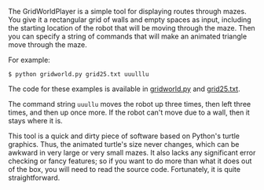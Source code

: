 The GridWorldPlayer is a simple tool for displaying routes through mazes. You give it a rectangular grid of walls and empty spaces as input, including the starting location of the robot that will be moving through the maze. Then you can specify a string of commands that will make an animated triangle move through the maze.

For example:

```
$ python gridworld.py grid25.txt uuulllu
```

The code for these examples is available in [gridworld.py](http://csed.googlecode.com/svn/trunk/310summer2007/gridworld/gridworld.py) and
[grid25.txt](http://csed.googlecode.com/svn/trunk/310summer2007/gridworld/grid25.txt).

The command string `uuullu` moves the robot up three times, then left three times, and then up once more. If the robot can't move due to a wall, then it stays where it is.

This tool is a quick and dirty piece of software based on Python's turtle graphics. Thus, the animated turtle's size never changes, which can be awkward in very large or very small mazes. It also lacks any significant error checking or fancy features; so if you want to do more than what it does out of the box, you will need to read the source code. Fortunately, it is quite straightforward.


